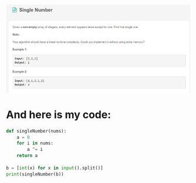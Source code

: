 ![](Leetcode_Day1.png)

# And here is my code:

```python
def singleNumber(nums):
    a = 0
    for i in nums:
        a ^= i
    return a

b = [int(x) for x in input().split()]
print(singleNumber(b))

```

